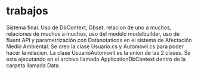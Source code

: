 # trabajos
Sistema final. Uso de DbContext, Dbset, relacion de uno a muchos, relaciones de muchos a muchos, uso del modelo modelbuilder, 
uso de fluent API y parametrización con Datanotations en el sistema de Afectación Medio Ambiental.
Se creo la clase Usuario.cs y Automovil.cs para poder hacer la relacion. La clase UsuarioAutomovil es la union de las 2 clases. Se esta ejecutando en el archivo llamado ApplicationDbContext dentro de la carpeta llamada Data.
